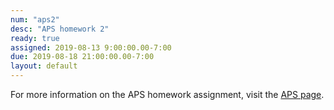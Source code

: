 ```yaml
---
num: "aps2"
desc: "APS homework 2"
ready: true
assigned: 2019-08-13 9:00:00.00-7:00
due: 2019-08-18 21:00:00.00-7:00
layout: default
---
```


For more information on the APS homework assignment, visit the [APS page](https://sites.google.com/a/eng.ucsd.edu/spis/home/academicprogram/2019_aps).

